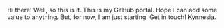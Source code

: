Hi there! 
Well, so this is it. This is my GitHub portal. 
Hope I can add some value to anything. But, for now, I am just starting. 
Get in touch!
Kynnesia.

